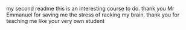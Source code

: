 my second readme
this is an interesting course to do. thank you Mr Emmanuel for saving me the stress of racking my brain. thank you for teaching me like your very own student
